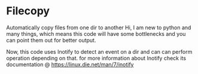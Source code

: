 # Filecopy
Automatically copy files from one dir to another 
Hi, I am new to python and many things, which means this code will have some bottlenecks and you can point them out for better output.

Now, this code uses Inotify to detect an event on a dir and can can perform operation depending on that.
for more information about Inotify check its documentation @ https://linux.die.net/man/7/inotify

